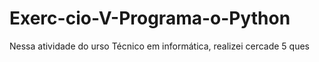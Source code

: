 # Exerc-cio-V-Programa-o-Python
Nessa atividade do urso Técnico em informática, realizei cercade 5 ques
